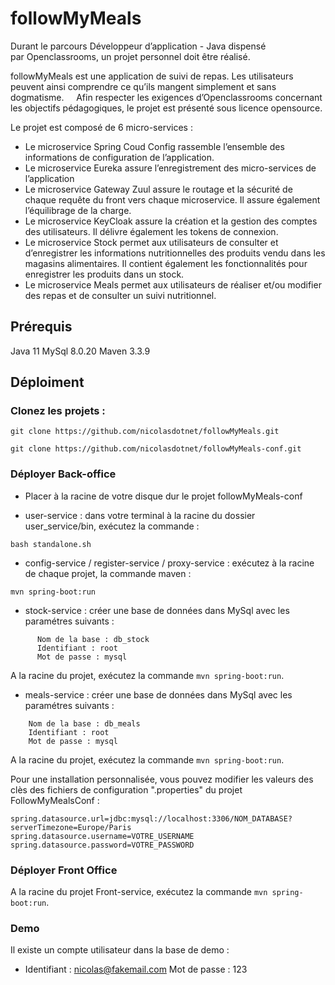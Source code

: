 # followMyMeals

Durant le parcours Développeur d’application - Java dispensé par Openclassrooms, un projet personnel doit être réalisé. 

followMyMeals est une application de suivi de repas. Les utilisateurs peuvent ainsi comprendre ce qu’ils mangent simplement et sans dogmatisme. 
  
Afin respecter les exigences d’Openclassrooms concernant les objectifs pédagogiques, le projet est présenté sous licence opensource. 

Le projet est composé de 6 micro-services :

- Le microservice Spring Coud Config rassemble l’ensemble des informations de configuration de l’application. 
- Le microservice Eureka assure l’enregistrement des micro-services de l’application 
- Le microservice Gateway Zuul assure le routage et la sécurité de chaque requête du front vers chaque microservice. Il assure également l’équilibrage de la charge. 
- Le microservice KeyCloak assure la création et la gestion des comptes des utilisateurs. Il délivre également les tokens de connexion.
- Le microservice Stock permet aux utilisateurs de consulter et d’enregistrer les informations nutritionnelles des produits vendu dans les magasins alimentaires. Il contient également les fonctionnalités pour enregistrer les produits dans un stock.
- Le microservice Meals permet aux utilisateurs de réaliser et/ou modifier des repas et de consulter un suivi nutritionnel.

## Prérequis
Java 11
MySql 8.0.20
Maven 3.3.9

## Déploiment

### Clonez les projets :
```
git clone https://github.com/nicolasdotnet/followMyMeals.git
```
```
git clone https://github.com/nicolasdotnet/followMyMeals-conf.git
```

### Déployer Back-office

- Placer à la racine de votre disque dur le projet followMyMeals-conf

- user-service : dans votre terminal à la racine du dossier user_service/bin, exécutez la commande : 
```
bash standalone.sh
```
- config-service / register-service / proxy-service : exécutez à la racine de chaque projet, la commande maven : 
```
mvn spring-boot:run
```

- stock-service : créer une base de données dans MySql avec les paramétres suivants :

```
      Nom de la base : db_stock
      Identifiant : root
      Mot de passe : mysql
```
A la racine du projet, exécutez la commande ```mvn spring-boot:run```.

- meals-service : créer une base de données dans MySql avec les paramétres suivants :

```
    Nom de la base : db_meals
    Identifiant : root
    Mot de passe : mysql
```
A la racine du projet, exécutez la commande ```mvn spring-boot:run```.

Pour une installation personnalisée, vous pouvez modifier les valeurs des clès des fichiers de configuration ".properties" du projet FollowMyMealsConf :
```
spring.datasource.url=jdbc:mysql://localhost:3306/NOM_DATABASE?serverTimezone=Europe/Paris
spring.datasource.username=VOTRE_USERNAME
spring.datasource.password=VOTRE_PASSWORD
```

### Déployer Front Office

A la racine du projet Front-service, exécutez la commande ```mvn spring-boot:run```.

### Demo

Il existe un compte utilisateur dans la base de demo :

- Identifiant : nicolas@fakemail.com Mot de passe : 123
